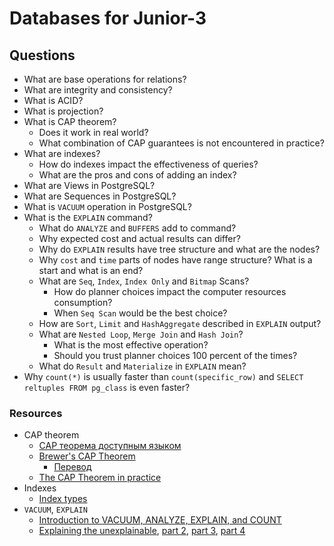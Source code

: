# Databases for Junior-3

## Questions

* What are base operations for relations?
* What are integrity and consistency?
* What is ACID?
* What is projection?
* What is CAP theorem?
  * Does it work in real world?
  * What combination of CAP guarantees is not encountered in practice?
* What are indexes?
  * How do indexes impact the effectiveness of queries?
  * What are the pros and cons of adding an index?
* What are Views in PostgreSQL?
* What are Sequences in PostgreSQL?
* What is `VACUUM` operation in PostgreSQL?
* What is the `EXPLAIN` command?
  * What do `ANALYZE` and `BUFFERS` add to command?
  * Why expected cost and actual results can differ?
  * Why do `EXPLAIN` results have tree structure and what are the nodes?
  * Why `cost` and `time` parts of nodes have range structure? What is a start and what is an end?
  * What are `Seq`, `Index`, `Index Only` and `Bitmap` Scans?
    * How do planner choices impact the computer resources consumption?
    * When `Seq Scan` would be the best choice?
  * How are `Sort`, `Limit` and `HashAggregate` described in `EXPLAIN` output?
  * What are `Nested Loop`, `Merge Join` and `Hash Join`?
    * What is the most effective operation?
    * Should you trust planner choices 100 percent of the times?
  * What do `Result` and `Materialize` in `EXPLAIN` mean?
* Why `count(*)` is usually faster than `count(specific_row)` and `SELECT reltuples FROM pg_class` is even faster?

### Resources

* CAP theorem
  * [CAP теорема доступным языком](https://habr.com/ru/post/130577/)
  * [Brewer's CAP Theorem](http://www.julianbrowne.com/article/brewers-cap-theorem)
    * [Перевод](https://softwaremaniacs.org/blog/2010/01/31/brewers-cap-theorem/)
  * [The CAP Theorem in practice](https://hub.packtpub.com/the-cap-theorem-in-practice-the-consistency-vs-availability-trade-off-in-distributed-databases/)
* Indexes
  * [Index types](https://thoughtbot.com/blog/postgres-index-types)
* `VACUUM`, `EXPLAIN`
  * [Introduction to VACUUM, ANALYZE, EXPLAIN, and COUNT](https://wiki.postgresql.org/wiki/Introduction_to_VACUUM,_ANALYZE,_EXPLAIN,_and_COUNT)
  * [Explaining the unexplainable](https://www.depesz.com/2013/04/16/explaining-the-unexplainable/), [part 2](https://www.depesz.com/2013/04/27/explaining-the-unexplainable-part-2/), [part 3](https://www.depesz.com/2013/05/09/explaining-the-unexplainable-part-3/), [part 4](https://www.depesz.com/2013/05/19/explaining-the-unexplainable-part-4/)

